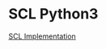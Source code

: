 # SCL Python3

[SCL Implementation][scldocs]

[scldocs]: https://github.com/Breadleaf/scl-standard/blob/main/docs/syntax.md
